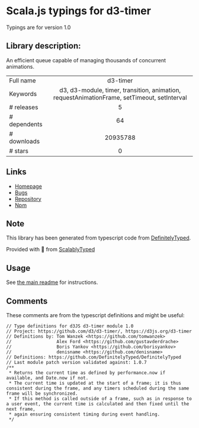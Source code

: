 
# Scala.js typings for d3-timer

Typings are for version 1.0

 ## Library description:
An efficient queue capable of managing thousands of concurrent animations.

|                    |                 |
| ------------------ | :-------------: |
| Full name          | d3-timer |
| Keywords           | d3, d3-module, timer, transition, animation, requestAnimationFrame, setTimeout, setInterval |
| # releases         | 5 |
| # dependents       | 64 |
| # downloads        | 20935788 |
| # stars            | 0 |

## Links
- [Homepage](https://d3js.org/d3-timer/)
- [Bugs](https://github.com/d3/d3-timer/issues)
- [Repository](https://github.com/d3/d3-timer)
- [Npm](https://www.npmjs.com/package/d3-timer)
    


## Note
This library has been generated from typescript code from [DefinitelyTyped](https://definitelytyped.org).

Provided with :purple_heart: from [ScalablyTyped](https://github.com/oyvindberg/ScalablyTyped)

## Usage
See [the main readme](../../readme.md) for instructions.

## Comments

These comments are from the typescript definitions and might be useful:
```
// Type definitions for d3JS d3-timer module 1.0
// Project: https://github.com/d3/d3-timer/, https://d3js.org/d3-timer
// Definitions by: Tom Wanzek <https://github.com/tomwanzek>
//                 Alex Ford <https://github.com/gustavderdrache>
//                 Boris Yankov <https://github.com/borisyankov>
//                 denisname <https://github.com/denisname>
// Definitions: https://github.com/DefinitelyTyped/DefinitelyTyped
// Last module patch version validated against: 1.0.7
/**
 * Returns the current time as defined by performance.now if available, and Date.now if not.
 * The current time is updated at the start of a frame; it is thus consistent during the frame, and any timers scheduled during the same frame will be synchronized.
 * If this method is called outside of a frame, such as in response to a user event, the current time is calculated and then fixed until the next frame,
 * again ensuring consistent timing during event handling.
 */

```

